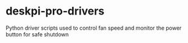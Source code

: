 # deskpi-pro-drivers
Python driver scripts used to control fan speed and monitor the power button for safe shutdown
